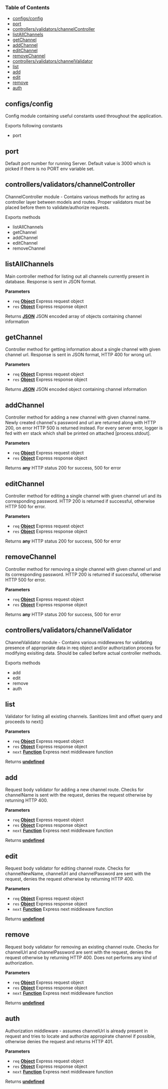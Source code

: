 <!-- Generated by documentation.js. Update this documentation by updating the source code. -->

### Table of Contents

-   [configs/config](#configsconfig)
-   [port](#port)
-   [controllers/validators/channelController](#controllersvalidatorschannelcontroller)
-   [listAllChannels](#listallchannels)
-   [getChannel](#getchannel)
-   [addChannel](#addchannel)
-   [editChannel](#editchannel)
-   [removeChannel](#removechannel)
-   [controllers/validators/channelValidator](#controllersvalidatorschannelvalidator)
-   [list](#list)
-   [add](#add)
-   [edit](#edit)
-   [remove](#remove)
-   [auth](#auth)

## configs/config

Config module containing useful constants used throughout the application.

Exports following constants

-   port

## port

Default port number for running Server. Default value is 3000 which is picked
if there is no PORT env variable set.

## controllers/validators/channelController

ChannelController module - Contains various methods for acting as controller
layer between models and routes. Proper validators must be placed before them
to validate/authorize requests.

Exports methods

-   listAllChannels
-   getChannel
-   addChannel
-   editChannel
-   removeChannel

## listAllChannels

Main controller method for listing out all channels currently present in
database. Response is sent in JSON format.

**Parameters**

-   `req` **[Object](https://developer.mozilla.org/en-US/docs/Web/JavaScript/Reference/Global_Objects/Object)** Express request object
-   `res` **[Object](https://developer.mozilla.org/en-US/docs/Web/JavaScript/Reference/Global_Objects/Object)** Express response object

Returns **[JSON](https://developer.mozilla.org/en-US/docs/Web/JavaScript/Reference/Global_Objects/JSON)** JSON encoded array of objects containing channel information

## getChannel

Controller method for getting information about a single channel with given
channel url. Response is sent in JSON format, HTTP 400 for wrong url.

**Parameters**

-   `req` **[Object](https://developer.mozilla.org/en-US/docs/Web/JavaScript/Reference/Global_Objects/Object)** Express request object
-   `res` **[Object](https://developer.mozilla.org/en-US/docs/Web/JavaScript/Reference/Global_Objects/Object)** Express response object

Returns **[JSON](https://developer.mozilla.org/en-US/docs/Web/JavaScript/Reference/Global_Objects/JSON)** JSON encoded object containing channel information

## addChannel

Controller method for adding a new channel with given channel name. Newly
created channel's password and url are returned along with HTTP 200, on error
HTTP 500 is returned instead. For every server error, logger is fed with err
stack which shall be printed on attached [process.stdout].

**Parameters**

-   `req` **[Object](https://developer.mozilla.org/en-US/docs/Web/JavaScript/Reference/Global_Objects/Object)** Express request object
-   `res` **[Object](https://developer.mozilla.org/en-US/docs/Web/JavaScript/Reference/Global_Objects/Object)** Express response object

Returns **any** HTTP status 200 for success, 500 for error

## editChannel

Controller method for editing a single channel with given channel url and its
corresponding password. HTTP 200 is returned if successful, otherwise HTTP
500 for error.

**Parameters**

-   `req` **[Object](https://developer.mozilla.org/en-US/docs/Web/JavaScript/Reference/Global_Objects/Object)** Express request object
-   `res` **[Object](https://developer.mozilla.org/en-US/docs/Web/JavaScript/Reference/Global_Objects/Object)** Express response object

Returns **any** HTTP status 200 for success, 500 for error

## removeChannel

Controller method for removing a single channel with given channel url and
its corresponding password. HTTP 200 is returned if successful, otherwise
HTTP 500 for error.

**Parameters**

-   `req` **[Object](https://developer.mozilla.org/en-US/docs/Web/JavaScript/Reference/Global_Objects/Object)** Express request object
-   `res` **[Object](https://developer.mozilla.org/en-US/docs/Web/JavaScript/Reference/Global_Objects/Object)** Express response object

Returns **any** HTTP status 200 for success, 500 for error

## controllers/validators/channelValidator

ChannelValidator module - Contains various middlewares for validating
presence of appropriate data in req object and/or authorization process for
modifying exisiting data. Should be called before actual controller methods.

Exports methods

-   add
-   edit
-   remove
-   auth

## list

Validator for listing all existing channels. Sanitizes limit and offset query
and proceeds to next()

**Parameters**

-   `req` **[Object](https://developer.mozilla.org/en-US/docs/Web/JavaScript/Reference/Global_Objects/Object)** Express request object
-   `res` **[Object](https://developer.mozilla.org/en-US/docs/Web/JavaScript/Reference/Global_Objects/Object)** Express response object
-   `next` **[Function](https://developer.mozilla.org/en-US/docs/Web/JavaScript/Reference/Statements/function)** Express next middleware function

Returns **[undefined](https://developer.mozilla.org/en-US/docs/Web/JavaScript/Reference/Global_Objects/undefined)** 

## add

Request body validator for adding a new channel route. Checks for channelName
is sent with the request, denies the request otherwise by returning HTTP 400.

**Parameters**

-   `req` **[Object](https://developer.mozilla.org/en-US/docs/Web/JavaScript/Reference/Global_Objects/Object)** Express request object
-   `res` **[Object](https://developer.mozilla.org/en-US/docs/Web/JavaScript/Reference/Global_Objects/Object)** Express response object
-   `next` **[Function](https://developer.mozilla.org/en-US/docs/Web/JavaScript/Reference/Statements/function)** Express next middleware function

Returns **[undefined](https://developer.mozilla.org/en-US/docs/Web/JavaScript/Reference/Global_Objects/undefined)** 

## edit

Request body validator for editing channel route. Checks for channelNewName,
channelUrl and channelPassword are sent with the request, denies the request
otherwise by returning HTTP 400.

**Parameters**

-   `req` **[Object](https://developer.mozilla.org/en-US/docs/Web/JavaScript/Reference/Global_Objects/Object)** Express request object
-   `res` **[Object](https://developer.mozilla.org/en-US/docs/Web/JavaScript/Reference/Global_Objects/Object)** Express response object
-   `next` **[Function](https://developer.mozilla.org/en-US/docs/Web/JavaScript/Reference/Statements/function)** Express next middleware function

Returns **[undefined](https://developer.mozilla.org/en-US/docs/Web/JavaScript/Reference/Global_Objects/undefined)** 

## remove

Request body validator for removing an existing channel route. Checks for
channelUrl and channelPassword are sent with the request, denies the request
otherwise by returning HTTP 400. Does not performs any kind of authorization.

**Parameters**

-   `req` **[Object](https://developer.mozilla.org/en-US/docs/Web/JavaScript/Reference/Global_Objects/Object)** Express request object
-   `res` **[Object](https://developer.mozilla.org/en-US/docs/Web/JavaScript/Reference/Global_Objects/Object)** Express response object
-   `next` **[Function](https://developer.mozilla.org/en-US/docs/Web/JavaScript/Reference/Statements/function)** Express next middleware function

Returns **[undefined](https://developer.mozilla.org/en-US/docs/Web/JavaScript/Reference/Global_Objects/undefined)** 

## auth

Authorization middleware - assumes channelUrl is already present in request
and tries to locate and authorize appropirate channel if possible, otherwise
denies the request and returns HTTP 401.

**Parameters**

-   `req` **[Object](https://developer.mozilla.org/en-US/docs/Web/JavaScript/Reference/Global_Objects/Object)** Express request object
-   `res` **[Object](https://developer.mozilla.org/en-US/docs/Web/JavaScript/Reference/Global_Objects/Object)** Express response object
-   `next` **[Function](https://developer.mozilla.org/en-US/docs/Web/JavaScript/Reference/Statements/function)** Express next middleware function

Returns **[undefined](https://developer.mozilla.org/en-US/docs/Web/JavaScript/Reference/Global_Objects/undefined)** 
